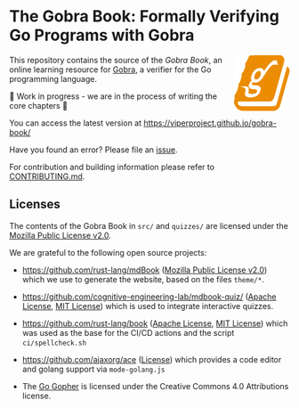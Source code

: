 # The Gobra Book: Formally Verifying Go Programs with Gobra

<img align="right" width="100" height="100" src="./theme/favicon.svg">

This repository contains the source of the *Gobra Book*, an online learning resource for [Gobra](https://github.com/viperproject/gobra), a verifier for the Go programming language.

🚧 Work in progress - we are in the process of writing the core chapters 🚧

You can access the latest version at <https://viperproject.github.io/gobra-book/>

Have you found an error? Please file an [issue](https://github.com/viperproject/gobra-book/issues/new/choose).

For contribution and building information please refer to [CONTRIBUTING.md](./CONTRIBUTING.md).

## Licenses
The contents of the Gobra Book in `src/` and `quizzes/` are licensed under the [Mozilla Public License v2.0](./licenses/LICENSE-MOZILLA).


We are grateful to the following open source projects:

- <https://github.com/rust-lang/mdBook> ([Mozilla Public License v2.0](./licenses/LICENSE-MOZILLA)) which we use to generate the website, based on the files `theme/*`.

- <https://github.com/cognitive-engineering-lab/mdbook-quiz/> ([Apache License](./licenses/LICENSE-APACHE), [MIT License](./licenses/LICENSE-MIT)) which is used to integrate interactive quizzes.

- <https://github.com/rust-lang/book> ([Apache License](./licenses/LICENSE-APACHE), [MIT License](./licenses/LICENSE-MIT)) which was used as the base for the CI/CD actions and the script `ci/spellcheck.sh`

- <https://github.com/ajaxorg/ace>  ([License](./licenses/LICENSE-ACE)) which provides a code editor and golang support via `mode-golang.js`

- The [Go Gopher](https://go.dev/wiki/Gopher) is licensed under the Creative Commons 4.0 Attributions license.
